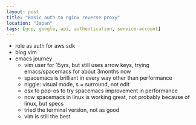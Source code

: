 ```yaml
---
layout: post
title: "Basic auth to nginx reverse proxy"
location: "Japan"
tags: [gcp, google, api, authentication, service-account]
---
```


* role as auth for aws sdk
* blog vim
* emacs journey
  * vim user for 15yrs, but still uses arrow keys, trying emacs/spacemacs for about 3months now
  * spacemacs is brilliant in every way other than performance
  * niggle: visual mode, s = surround, not edit
  * osx to pop-os to try spacemacs improvement in performance
  * now spacemacs in linux is working great, not probably because of linux, but specs
  * tried the terminal version, not as good
  * vim is still the best
